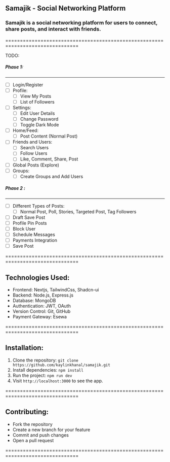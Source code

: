 <!-- 
// // Phase 1 - 20 days
// //   0) Login/Register
// //   1) Profile -> a) view my posts
// //                 b) list of followers
// //   2) Settings -a) User details edit
// //                   -b) password change
// //                   // -c) dark mode*
// //   3) Home/feed - post
// //           a) User must be able to post (normal post)
          
// //   4) Friends and Users:
// //           a) Search users
// //           b) Follow
// //           c) Friends can like,comment, share,  post
// //   5) Global posts (Explore)
// //   6) Groups (Create a group and add users there)
  

// // Phase 2 - 20days
// //   a) Different types of post: normal post, poll, stories, targeted post, tag followers in post
// //   b) Draft save post / profile pin posts
// //   c) block user
// //   d) Message -> schedule message
// //   e) Payment 
// //   f) Save post
-->

## Samajik - Social Networking Platform

### Samajik is a social networking platform for users to connect, share posts, and interact with friends.

===============================================================================

TODO:

##### Phase 1:
-------------------
- [ ] Login/Register
- [ ] Profile:
  - [ ] View My Posts
  - [ ] List of Followers
- [ ] Settings:
  - [ ] Edit User Details
  - [ ] Change Password
  - [ ] Toggle Dark Mode
- [ ] Home/Feed:
  - [ ] Post Content (Normal Post)
- [ ] Friends and Users:
  - [ ] Search Users
  - [ ] Follow Users
  - [ ] Like, Comment, Share, Post
- [ ] Global Posts (Explore)
- [ ] Groups:
  - [ ] Create Groups and Add Users

##### Phase 2 :
-------------------
- [ ] Different Types of Posts:
  - [ ] Normal Post, Poll, Stories, Targeted Post, Tag Followers
- [ ] Draft Save Post
- [ ] Profile Pin Posts
- [ ] Block User
- [ ] Schedule Messages
- [ ] Payments Integration
- [ ] Save Post

===============================================================================

Technologies Used:
-------------------
- Frontend: Nextjs, TailwindCss, Shadcn-ui
- Backend: Node.js, Express.js
- Database: MongoDB
- Authentication: JWT, OAuth
- Version Control: Git, GitHub
- Payment Gateway: Esewa

===============================================================================

Installation:
-------------
1. Clone the repository: 
   ```git clone https://github.com/kaylinkhanal/samajik.git```
2. Install dependencies: 
   ```npm install```
3. Run the project: 
   ```npm run dev```
5. Visit `http://localhost:3000` to see the app.

===============================================================================

Contributing:
--------------
- Fork the repository
- Create a new branch for your feature
- Commit and push changes
- Open a pull request

===============================================================================
